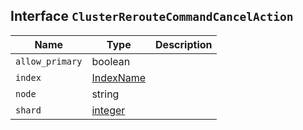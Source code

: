 ## Interface `ClusterRerouteCommandCancelAction`

| Name | Type | Description |
| - | - | - |
| `allow_primary` | boolean | &nbsp; |
| `index` | [IndexName](./IndexName.md) | &nbsp; |
| `node` | string | &nbsp; |
| `shard` | [integer](./integer.md) | &nbsp; |
